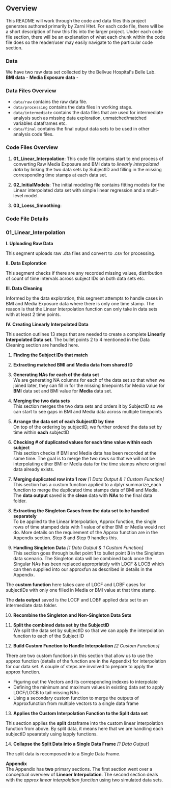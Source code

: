 ## Overview

This README will work through the code and data files this project generates authored primarily by Zarni Htet. For each code file, there will be a short description of how this fits into the larger project. Under each code file section, there will be an explanation of what each chunk within the code file does so the reader/user may easily navigate to the particular code section. 

### Data

We have two raw data set collected by the Bellvue Hospital's Belle Lab. <br />
**BMI data** - 
**Media Exposure data** -


### Data Files Overview

- `data/raw` contains the raw data file.
- `data/processing` contains the data files in working stage.
- `data/intermediate` contains the data files that are used for intermediate analysis such as missing data exploration, unmatched/matched variables dataframes etc.
- `data/final` contains the final output data sets to be used in other analysis code files.

### Code Files Overview
1. **01_Linear_Interpolation**: This code file contains start to end process of converting Raw Media Exposure and BMI data to *linearly interpolated data* by linking the two data sets by SubjectID and filling in the missing corresponding time stamps at each data set.

2. **02_InitialModels**: The initial modeling file contains fitting models for the Linear interpolated data set with simple linear regression and a multi-level model.

3. **03_Loess_Smoothing**: <FILL IN LATER once you re-run the file>
  
### Code File Details

### 01_Linear_Interpolation

**I. Uploading Raw Data** <br />

This segment uploads raw .dta files and convert to .csv for processing.

**II. Data Exploration** <br />

This segment checks if there are any recorded missing values, distribution of count of time intervals across subject IDs on both data sets etc.

**III. Data Cleaning** <br />

Informed by the data exploration, this segment attempts to handle cases in BMI and Media Exposure data where there is only one time stamp. The reason is that the Linear Interpolation function can only take in data sets with at least 2 time points.

**IV. Creating Linearly Interpolated Data** <br />

This section outlines 13 steps that are needed to create a complete **Linearly Interpolated Data set**. The bullet points 2 to 4 mentioned in the Data Cleaning section are handled here.

1. **Finding the Subject IDs that match** <br />

2. **Extracting matched BMI and Media data from shared ID** <br />

3. **Generating NAs for each of the data set** <br /> 
We are generating NA columns for each of the data set so that when we joined later, they can fill in for the missing timepoints for
Media value for **BMI** data set and BMI value for **Media** data set.

4. **Merging the two data sets** <br />
This section merges the two data sets and orders it by SubjectID so we can start to see gaps in BMI and Media data across multiple timepoints

5. **Arrange the data set of each SubjectID by time** <br />
On top of the ordering by subjectID, we further ordered the data set by time within **each** subjectID

6. **Checking # of duplicated values for each time value within each subject** <br />
This section checks if BMI and Media data has been recorded at the same time. The goal is to merge the two rows so that we will not be interpolating either BMI or Media data for the time stamps where original data already exists. 

7. **Merging duplicated row into 1 row** *[1 Data Output & 1 Custom Function]* <br />
This section has a custom function applied to a dplyr summarize_each function to merge the duplicated time stamps data of BMI and Media.
The **data output** saved is the **clean** data with **NAs** to the final data folder.

8. **Extracting the Singleton Cases from the data set to be handled separately** <br />
To be applied to the Linear Interpolation, Approx function, the single rows of time stamped data with 1 value of either BMI or Media would not do. More details on the requirement of the Approx function are in the Appendix section. Step 8 and Step 9 handles this.

9. **Handling Singleton Data**  *[1 Data Output & 1 Custom Function]* <br />
This section goes through bullet point **1** to bullet point **3** in the Singleton data scenario.
The Singleton data will be combined back once the Singular NAs has been replaced appropriately with LOCF & LOCB which can then supplied into our approxfun as described in details in the Appendix.

The **custom function** here takes care of LOCF and LOBF cases for subjectIDs with only one filled in Media or BMI value at that time stamp.

The **data output** saved is the LOCF and LOBF applied data set to an intermediate data folder.

10. **Recombine the Singleton and Non-Singleton Data Sets** <br />

11. **Split the combined data set by the SubjectID** <br />
We split the data set by subjectID so that we can apply the interpolation function to each of the Subject ID

12. **Build Custom Function to Handle Interpolation** *[2 Custom Functions]* <br />

There are two custom functions in this section that allow us to use the approx function (details of the function are in the Appendix) for interpolation for our data set.
A couple of steps are involved to prepare to apply the approx function.
- Figuring out the Vectors and its corresponding indexes to interpolate
- Defining the minimum and maximum values in existing data set to apply LOCF/LOCB to tail missing NAs
- Using a secondary custom function to merge the outputs of Approxfunction from multiple vectors to a single data frame

13. **Applies the Custom Interpolation Function to the Split data set** <br />

This section applies the **split** dataframe into the custom linear interpolation function from above. By split data, it means here that we are handling each subjectID spearately using lapply functions.

14. **Collapse the Split Data Into a Single Data Frame** *[1 Data Output]* <br />

The split data is recomposed into a Single Data Frame.

**Appendix** <br />
The Appendix has **two** primary sections. The first section went over a conceptual overview of **Lineaer Interpolation**. The second section deals with the *approx linear interpolation function* using two simulated data sets.















